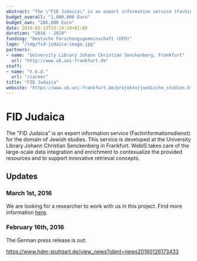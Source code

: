 ```yaml
---
abstract: "The \"FID Judaica\" is an expert information service (Fachinformationsdienst) for the domain of Jewish studies. This service is developed at the University Library Johann Christian Senckenberg in Frankfurt. WebIS takes care of the large-scale data integration and enrichment to contexualize the provided resources and to support innovative retrieval concepts."
budget_overall: "1,000,000 Euro"
budget_own: "286,000 Euro"
date: 2016-02-13T23:19:14+01:00
duration: "2016 - 2019"
funding: "Deutsche Forschungsgemeinschaft (DFG)"
logo: "/img/fid-judaica-image.jpg"
partners:
- name: "University Library Johann Christian Senckenberg, Frankfurt"
  url: "http://www.ub.uni-frankfurt.de"
staff:
- name: "t.b.d."
  url: "/career"
title: "FID Judaica"
website: "https://www.ub.uni-frankfurt.de/projekte/juedische_studien.html"
---
```


# FID Judaica
The "FID Judaica" is an expert information service (Fachinformationsdienst) for the domain of Jewish studies. This service is developed at the University Library Johann Christian Senckenberg in Frankfurt. WebIS takes care of the large-scale data integration and enrichment to contexualize the provided resources and to support innovative retrieval concepts.


## Updates

### March 1st, 2016
We are looking for a researcher to work with us in this project. Find more information [here](/career/wimi-2016-1).

### February 16th, 2016
The German press release is out:

https://www.hdm-stuttgart.de/view_news?ident=news20160126173433
